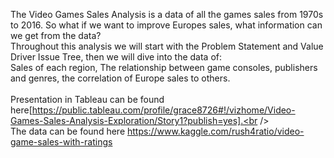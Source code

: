 The Video Games Sales Analysis is a data of all the games sales from 1970s to 2016. So what if we want to improve Europes sales, what information can we get from the data?<br />
Throughout this analysis we will start with the Problem Statement and Value Driver Issue Tree, then we will dive into the data of:<br />
Sales of each region, The relationship between game consoles, publishers and genres, the correlation of Europe sales to others.<br />
<br />
Presentation in Tableau can be found here[https://public.tableau.com/profile/grace8726#!/vizhome/Video-Games-Sales-Analysis-Exploration/Story1?publish=yes].<br />
<br />
The data can be found here https://www.kaggle.com/rush4ratio/video-game-sales-with-ratings
